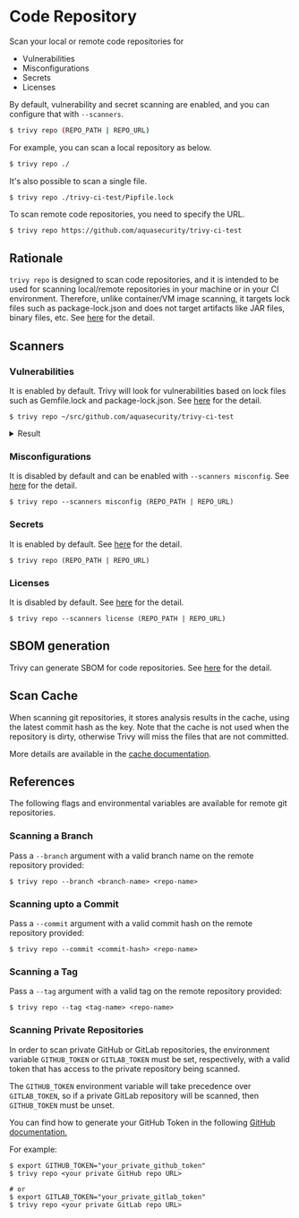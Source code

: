 # Code Repository

Scan your local or remote code repositories for

- Vulnerabilities
- Misconfigurations
- Secrets
- Licenses

By default, vulnerability and secret scanning are enabled, and you can configure that with `--scanners`.

```bash
$ trivy repo (REPO_PATH | REPO_URL)
```

For example, you can scan a local repository as below.

```bash
$ trivy repo ./
```

It's also possible to scan a single file.

```
$ trivy repo ./trivy-ci-test/Pipfile.lock
```

To scan remote code repositories, you need to specify the URL.

```bash
$ trivy repo https://github.com/aquasecurity/trivy-ci-test
```

## Rationale
`trivy repo` is  designed to scan code repositories, and it is intended to be used for scanning local/remote repositories in your machine or in your CI environment.
Therefore, unlike container/VM image scanning, it targets lock files such as package-lock.json and does not target artifacts like JAR files, binary files, etc.
See [here](../scanner/vulnerability.md#language-specific-packages) for the detail.

## Scanners
### Vulnerabilities
It is enabled by default.
Trivy will look for vulnerabilities based on lock files such as Gemfile.lock and package-lock.json.
See [here](../scanner/vulnerability.md) for the detail.

```
$ trivy repo ~/src/github.com/aquasecurity/trivy-ci-test
```

<details>
<summary>Result</summary>

```
2020-06-01T17:06:58.652+0300    WARN    OS is not detected and vulnerabilities in OS packages are not detected.
2020-06-01T17:06:58.652+0300    INFO    Detecting pipenv vulnerabilities...
2020-06-01T17:06:58.691+0300    INFO    Detecting cargo vulnerabilities...

Pipfile.lock
============
Total: 10 (UNKNOWN: 2, LOW: 0, MEDIUM: 6, HIGH: 2, CRITICAL: 0)

+---------------------+------------------+----------+-------------------+------------------------+------------------------------------+
|       LIBRARY       | VULNERABILITY ID | SEVERITY | INSTALLED VERSION |     FIXED VERSION      |               TITLE                |
+---------------------+------------------+----------+-------------------+------------------------+------------------------------------+
| django              | CVE-2020-7471    | HIGH     | 2.0.9             | 3.0.3, 2.2.10, 1.11.28 | django: potential                  |
|                     |                  |          |                   |                        | SQL injection via                  |
|                     |                  |          |                   |                        | StringAgg(delimiter)               |
+                     +------------------+----------+                   +------------------------+------------------------------------+
|                     | CVE-2019-19844   | MEDIUM   |                   | 3.0.1, 2.2.9, 1.11.27  | Django: crafted email address      |
|                     |                  |          |                   |                        | allows account takeover            |
+                     +------------------+          +                   +------------------------+------------------------------------+
|                     | CVE-2019-3498    |          |                   | 2.1.5, 2.0.10, 1.11.18 | python-django: Content             |
|                     |                  |          |                   |                        | spoofing via URL path in           |
|                     |                  |          |                   |                        | default 404 page                   |
+                     +------------------+          +                   +------------------------+------------------------------------+
|                     | CVE-2019-6975    |          |                   | 2.1.6, 2.0.11, 1.11.19 | python-django:                     |
|                     |                  |          |                   |                        | memory exhaustion in               |
|                     |                  |          |                   |                        | django.utils.numberformat.format() |
+---------------------+------------------+----------+-------------------+------------------------+------------------------------------+
...
```

</details>

### Misconfigurations
It is disabled by default and can be enabled with `--scanners misconfig`.
See [here](../scanner/misconfiguration/index.md) for the detail.

```shell
$ trivy repo --scanners misconfig (REPO_PATH | REPO_URL)
```

### Secrets
It is enabled by default.
See [here](../scanner/secret.md) for the detail.

```shell
$ trivy repo (REPO_PATH | REPO_URL)
```

### Licenses
It is disabled by default.
See [here](../scanner/license.md) for the detail.

```shell
$ trivy repo --scanners license (REPO_PATH | REPO_URL)
```

## SBOM generation
Trivy can generate SBOM for code repositories.
See [here](../supply-chain/sbom.md) for the detail.

## Scan Cache
When scanning git repositories, it stores analysis results in the cache, using the latest commit hash as the key.
Note that the cache is not used when the repository is dirty, otherwise Trivy will miss the files that are not committed.

More details are available in the [cache documentation](../configuration/cache.md#scan-cache-backend).

## References
The following flags and environmental variables are available for remote git repositories.

### Scanning a Branch

Pass a `--branch` argument with a valid branch name on the remote repository provided:

```
$ trivy repo --branch <branch-name> <repo-name>
```

### Scanning upto a Commit

Pass a `--commit` argument with a valid commit hash on the remote repository provided:

```
$ trivy repo --commit <commit-hash> <repo-name>
```

### Scanning a Tag

Pass a `--tag` argument with a valid tag on the remote repository provided:

```
$ trivy repo --tag <tag-name> <repo-name>
```

### Scanning Private Repositories
In order to scan private GitHub or GitLab repositories, the environment variable `GITHUB_TOKEN` or `GITLAB_TOKEN` must be set, respectively, with a valid token that has access to the private repository being scanned.

The `GITHUB_TOKEN` environment variable will take precedence over `GITLAB_TOKEN`, so if a private GitLab repository will be scanned, then `GITHUB_TOKEN` must be unset.

You can find how to generate your GitHub Token in the following [GitHub documentation.](https://docs.github.com/en/authentication/keeping-your-account-and-data-secure/creating-a-personal-access-token)

For example:

```
$ export GITHUB_TOKEN="your_private_github_token"
$ trivy repo <your private GitHub repo URL>

# or
$ export GITLAB_TOKEN="your_private_gitlab_token"
$ trivy repo <your private GitLab repo URL>
```
